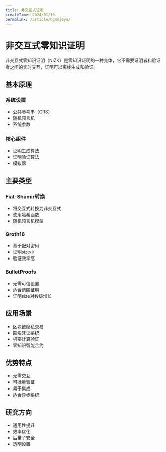 ```yaml
---
title: 非交互式证明
createTime: 2024/01/10
permalink: /article/hgmmj0ya/
---
```


# 非交互式零知识证明

非交互式零知识证明（NIZK）是零知识证明的一种变体，它不需要证明者和验证者之间的实时交互，证明可以离线生成和验证。

## 基本原理

### 系统设置
- 公共参考串（CRS）
- 随机预言机
- 系统参数

### 核心组件
- 证明生成算法
- 证明验证算法
- 模拟器

## 主要类型

### Fiat-Shamir转换
- 将交互式转换为非交互式
- 使用哈希函数
- 随机预言机模型

### Groth16
- 基于配对密码
- 证明size小
- 验证效率高

### BulletProofs
- 无需可信设置
- 适合范围证明
- 证明size对数级增长

## 应用场景

- 区块链隐私交易
- 匿名凭证系统
- 机密计算验证
- 零知识智能合约

## 优势特点

- 无需交互
- 可批量验证
- 易于集成
- 适合异步系统

## 研究方向

- 通用性提升
- 效率优化
- 后量子安全
- 透明设置
